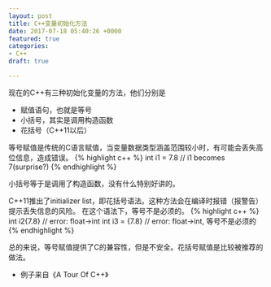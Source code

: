 ```yaml
---
layout: post
title: C++变量初始化方法
date: 2017-07-18 05:40:26 +0000
featured: true
categories:
- C++
draft: true

---
```

现在的C++有三种初始化变量的方法，他们分别是
- 赋值语句，也就是等号
- 小括号，其实是调用构造函数
- 花括号（C++11以后）

等号赋值是传统的C语言赋值，当变量数据类型涵盖范围较小时，有可能会丢失高位信息，造成错误。
{% highlight c++ %}
int i1 = 7.8    // i1 becomes 7(surprise?)
{% endhighlight %}

小括号等于是调用了构造函数，没有什么特别好讲的。

C++11推出了initializer list，即花括号语法。这种方法会在编译时报错（报警告）提示丢失信息的风险。
在这个语法下，等号不是必须的。
{% highlight c++ %}
int i2{7.8}    // error: float->int
int i3 = {7.8} // error: float->int, 等号不是必须的
{% endhighlight %}

总的来说，等号赋值提供了C的兼容性，但是不安全。花括号赋值是比较被推荐的做法。

* 例子来自《A Tour Of C++》